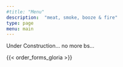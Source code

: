 ```yaml
---
#title: "Menu"
description:  "meat, smoke, booze & fire"
type: page
menu: main
---
```

Under Construction... no more bs...
<!-- {{< order_forms_app_iframe >}} -->
{{< order_forms_gloria >}} 
